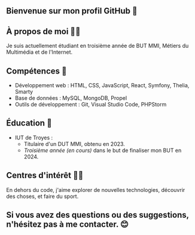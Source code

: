 ## Bienvenue sur mon profil GitHub 👋

## À propos de moi 🙋‍♂️
Je suis actuellement étudiant en troisième année de BUT MMI, Métiers du Multimédia et de l'Internet.

## Compétences 💪
- Développement web : HTML, CSS, JavaScript, React, Symfony, Thelia, Smarty
- Base de données : MySQL, MongoDB, Propel
- Outils de développement : Git, Visual Studio Code, PHPStorm

## Éducation 🏢
- IUT de Troyes :
  - Titulaire d'un DUT MMI, obtenu en 2023.
  - *Troisième année (en cours)* dans le but de finaliser mon BUT en 2024.

## Centres d'intérêt 🤸‍♂️
En dehors du code, j'aime explorer de nouvelles technologies, découvrir des choses, et faire du sport.

## Si vous avez des questions ou des suggestions, n'hésitez pas à me contacter. 😊
